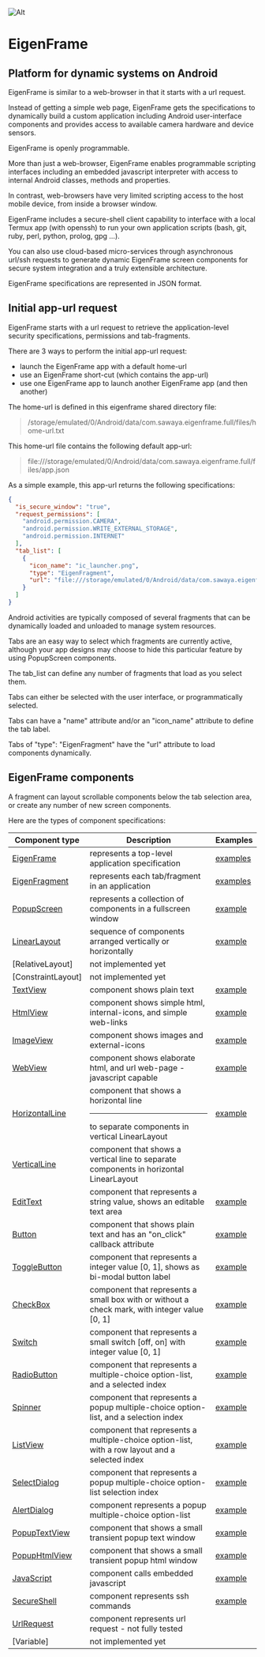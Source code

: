 ![Alt](https://raw.githubusercontent.com/jsawaya/eigenframe/master/web/res/icon/eigenframe.png "eigenframe")


# EigenFrame
## Platform for dynamic systems on Android

EigenFrame is similar to a web-browser in that it starts with a url request.  

Instead of getting a simple web page, EigenFrame gets the specifications to dynamically build a custom application
including Android user-interface components and provides access to available camera hardware and device sensors.  

EigenFrame is openly programmable. 

More than just a web-browser, EigenFrame enables programmable scripting interfaces including
an embedded javascript interpreter with access to internal Android classes, methods and properties.  

In contrast, web-browsers have very limited scripting access to the host mobile device, from inside a browser window.  

EigenFrame includes a secure-shell client capability to interface with a local Termux app (with openssh)
to run your own application scripts (bash, git, ruby, perl, python, prolog, gpg ...).

You can also use cloud-based micro-services through asynchronous url/ssh requests to generate
dynamic EigenFrame screen components for secure system integration and a truly extensible architecture.

EigenFrame specifications are represented in JSON format.

## Initial app-url request

EigenFrame starts with a url request to retrieve the application-level security specifications, 
permissions and tab-fragments.  

There are 3 ways to perform the initial app-url request:
* launch the EigenFrame app with a default home-url
* use an EigenFrame short-cut (which contains the app-url)
* use one EigenFrame app to launch another EigenFrame app (and then another)

The home-url is defined in this eigenframe shared directory file:
> /storage/emulated/0/Android/data/com.sawaya.eigenframe.full/files/home-url.txt

This home-url file contains the following default app-url:
> file:///storage/emulated/0/Android/data/com.sawaya.eigenframe.full/files/app.json

As a simple example, this app-url returns the following specifications:
```json
{
  "is_secure_window": "true",
  "request_permissions": [
    "android.permission.CAMERA",
    "android.permission.WRITE_EXTERNAL_STORAGE",
    "android.permission.INTERNET"
  ],
  "tab_list": [
    {
      "icon_name": "ic_launcher.png",
      "type": "EigenFragment",
      "url": "file:///storage/emulated/0/Android/data/com.sawaya.eigenframe.full/files/playlist.json"
    }
  ]
}
```
Android activities are typically composed of several fragments that can be dynamically loaded and unloaded to manage system resources.

Tabs are an easy way to select which fragments are currently active, although your app designs may 
choose to hide this particular feature by using PopupScreen components.

The tab_list can define any number of fragments that load as you select them.  

Tabs can either be selected with the user interface, or programmatically selected.

Tabs can have a "name" attribute and/or an "icon_name" attribute to define the tab label.  

Tabs of "type": "EigenFragment" have the "url" attribute to load components dynamically. 

## EigenFrame components

A fragment can layout scrollable components below the tab selection area, 
or create any number of new screen components.

Here are the types of component specifications:

Component type | Description | Examples
-------------- | ----------- | --------  
[EigenFrame](./web/docs/EigenFrame.md)  | represents a top-level application specification | [examples](./web/apps/app1.json)
[EigenFragment](./web/docs/EigenFragment.md)  | represents each tab/fragment in an application | [examples](./web/apps/app1.json)
[PopupScreen](./web/docs/PopupScreen.md) | represents a collection of components in a fullscreen window | [example](./web/frames/test-PopupScreen.json) 
[LinearLayout](./web/docs/LinearLayout.md)  | sequence of components arranged vertically or horizontally | [example](./web/frames/playlist.json) 
[RelativeLayout] | not implemented yet |
[ConstraintLayout] | not implemented yet |
[TextView](./web/docs/TextView.md)  | component shows plain text | [example](./web/frames/test-TextView.json) 
[HtmlView](./web/docs/HtmlView.md)  | component shows simple html, internal-icons, and simple web-links | [example](./web/frames/test-HtmlView.json) 
[ImageView](./web/docs/ImageView.md)  | component shows images and external-icons | [example](./web/frames/test-ImageView.json) 
[WebView](./web/docs/WebView.md)  | component shows elaborate html, and url web-page  - javascript capable  | [example](./web/frames/test-WebView.json) 
[HorizontalLine](./web/docs/HorizontalLine.md) | component that shows a horizontal line <hr/> to separate components in vertical LinearLayout | [example](./web/frames/playlist.json) 
[VerticalLine](./web/docs/VerticalLine.md) | component that shows a vertical line to separate components in horizontal LinearLayout |  
[EditText](./web/docs/EditText.md) | component that represents a string value, shows an editable text area | [example](./web/frames/test-EditText.json) 
[Button](./web/docs/Button.md)  | component that shows plain text and has an "on_click" callback attribute  | [example](./web/frames/test-Button.json) 
[ToggleButton](./web/docs/ToggleButton.md) | component that represents a integer value [0, 1], shows as bi-modal button label |  [example](./web/frames/test-ToggleButton.json) 
[CheckBox](./web/docs/CheckBox.md) | component that represents a small box with or without a check mark, with integer value [0, 1] |  [example](./web/frames/test-CheckBox.json) 
[Switch](./web/docs/Switch.md) | component that represents a  small switch [off, on] with integer value [0, 1] |  [example](./web/frames/test-Switch.json) 
[RadioButton](./web/docs/RadioButton.md) | component that represents a multiple-choice option-list, and a selected index | [example](./web/frames/test-RadioButton.json) 
[Spinner](./web/docs/Spinner.md) | component that represents a popup multiple-choice option-list, and a selection index |   [example](./web/frames/test-Spinner.json) 
[ListView](./web/docs/ListView.md) | component that represents a multiple-choice option-list, with a row layout and a selected index | [example](./web/frames/test-ListView.json) 
[SelectDialog](./web/docs/SelectDialog.md) | component that represents a popup multiple-choice option-list selection index| [example](./web/frames/test-SelectDialog.json) 
[AlertDialog](./web/docs/AlertDialog.md) | component represents a popup multiple-choice option-list | [example](./web/frames/test-AlertDialog.json) 
[PopupTextView](./web/docs/PopupTextView.md) | component that shows a small transient popup text window | [example](./web/frames/test-PopupTextView.json) 
[PopupHtmlView](./web/docs/PopupHtmlView.md) | component that shows a small transient popup html window | [example](./web/frames/test-PopupHtmlView.json) 
[JavaScript](./web/docs/JavaScript.md) | component calls embedded javascript  | [example](./web/frames/test-Javascript.json) 
[SecureShell](./web/docs/SecureShell.md) | component represents ssh commands | [example](./cgi-bin/ruby-lib/eigen-lib.rb) 
[UrlRequest](./web/docs/UrlRequest.md) | component represents url request - not fully tested |
[Variable] | not implemented yet |
